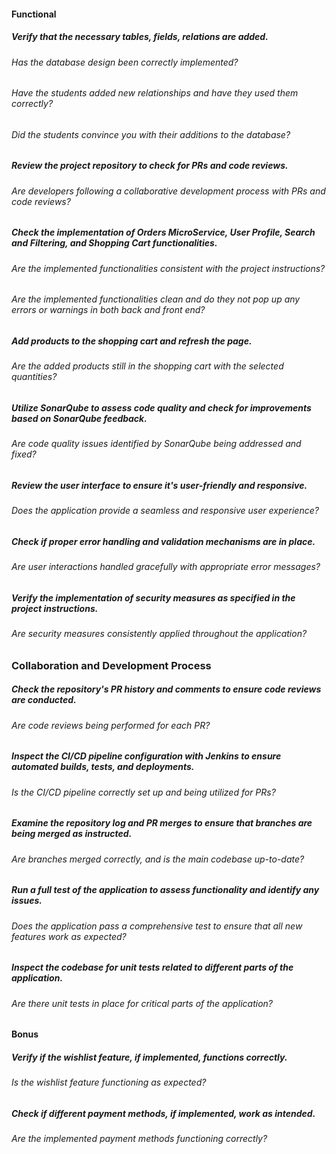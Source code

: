 #### Functional

##### Verify that the necessary tables, fields, relations are added.

###### Has the database design been correctly implemented?

###### Have the students added new relationships and have they used them correctly?

###### Did the students convince you with their additions to the database?

##### Review the project repository to check for PRs and code reviews.

###### Are developers following a collaborative development process with PRs and code reviews?

##### Check the implementation of Orders MicroService, User Profile, Search and Filtering, and Shopping Cart functionalities.

###### Are the implemented functionalities consistent with the project instructions?

###### Are the implemented functionalities clean and do they not pop up any errors or warnings in both back and front end?

##### Add products to the shopping cart and refresh the page.

###### Are the added products still in the shopping cart with the selected quantities?

##### Utilize SonarQube to assess code quality and check for improvements based on SonarQube feedback.

###### Are code quality issues identified by SonarQube being addressed and fixed?

##### Review the user interface to ensure it's user-friendly and responsive.

###### Does the application provide a seamless and responsive user experience?

##### Check if proper error handling and validation mechanisms are in place.

###### Are user interactions handled gracefully with appropriate error messages?

##### Verify the implementation of security measures as specified in the project instructions.

###### Are security measures consistently applied throughout the application?

### Collaboration and Development Process

##### Check the repository's PR history and comments to ensure code reviews are conducted.

###### Are code reviews being performed for each PR?

##### Inspect the CI/CD pipeline configuration with Jenkins to ensure automated builds, tests, and deployments.

###### Is the CI/CD pipeline correctly set up and being utilized for PRs?

##### Examine the repository log and PR merges to ensure that branches are being merged as instructed.

###### Are branches merged correctly, and is the main codebase up-to-date?

##### Run a full test of the application to assess functionality and identify any issues.

###### Does the application pass a comprehensive test to ensure that all new features work as expected?

##### Inspect the codebase for unit tests related to different parts of the application.

###### Are there unit tests in place for critical parts of the application?

#### Bonus

##### Verify if the wishlist feature, if implemented, functions correctly.

###### Is the wishlist feature functioning as expected?

##### Check if different payment methods, if implemented, work as intended.

###### Are the implemented payment methods functioning correctly?
